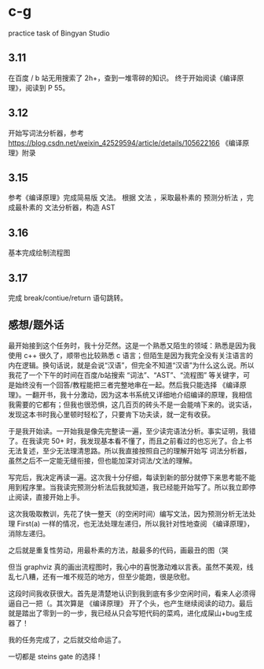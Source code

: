 # c-g
practice task of Bingyan Studio

## 3.11
在百度 / b 站无用搜索了 2h+，查到一堆零碎的知识。
终于开始阅读《编译原理》，阅读到 P 55。

## 3.12
开始写词法分析器，参考
https://blog.csdn.net/weixin_42529594/article/details/105622166
《编译原理》附录

## 3.15
参考《编译原理》完成简易版 文法。
根据 文法 ，采取最朴素的 预测分析法 ，完成最朴素的 文法分析器，构造 AST

## 3.16
基本完成绘制流程图

## 3.17
完成 break/contiue/return 语句跳转。

## 感想/题外话
最开始接到这个任务时，我十分茫然。这是一个熟悉又陌生的领域：熟悉是因为我使用 c++ 很久了，顺带也比较熟悉 c 语言；但陌生是因为我完全没有关注语言的内在逻辑。换句话说，就是会说“汉语”，但完全不知道“汉语”为什么这么说。所以我花了一个下午的时间在百度/b站搜索 “词法”、“AST”、“流程图” 等关键字，可是始终没有一个回答/教程能把三者完整地串在一起。然后我只能选择 《编译原理》。一翻开书，我十分激动，因为这本书系统又详细地介绍编译的原理，我相信我需要的它都有；但我也很恐惧，这几百页的砖头不是一会能啃下来的。说实话，发现这本书时我心里顿时轻松了，只要肯下功夫读，就一定有收获。

于是我开始读。一开始我是像先完整读一遍，至少读完语法分析。事实证明，我错了。在我读完 50+ 时，我发现基本看不懂了，而且之前看过的也忘光了。合上书无法复述，至少无法理清思路。所以我直接按照自己的理解开始写 词法分析器，虽然之后不一定能无缝衔接，但也能加深对词法/文法的理解。

写完后，我决定再读一遍。这次我十分仔细，每读到新的部分就停下来思考能不能用到程序里。当我读完预测分析法后我就知道，我已经能开始写了。所以我立即停止阅读，直接开始上手。

这次我吸取教训，先花了快一整天（的空闲时间）编写文法，因为预测分析无法处理 First(a) 一样的情况，也无法处理左递归，所以我针对性地查阅 《编译原理》，消除左递归。

之后就是重复性劳动，用最朴素的方法，敲最多的代码，画最丑的图（哭

但当 graphviz 真的画出流程图时，我心中的喜悦激动难以言表。虽然不美观，线乱七八糟，还有一堆不规范的地方，但至少能跑，很是欣慰。

这段时间我收获很大。首先是清楚地认识到我到底有多少空闲时间，看来人必须得逼自己一把（。其次算是 《编译原理》 开了个头，也产生继续阅读的动力。最后就是踏出了零到一的一步，我已经从只会写短代码的菜鸡，进化成屎山+bug生成器了！

我的任务完成了，之后就交给命运了。

一切都是 steins gate 的选择！
